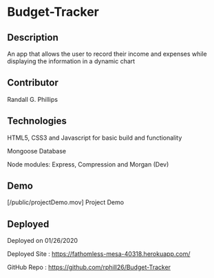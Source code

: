 # Budget-Tracker

## Description
An app that allows the user to record their income and expenses while displaying the information in a dynamic chart

## Contributor
Randall G. Phillips

## Technologies
HTML5, CSS3 and Javascript for basic build and functionality

Mongoose Database

Node modules: Express, Compression and Morgan (Dev)

## Demo
[/public/projectDemo.mov] Project Demo

## Deployed

Deployed on 01/26/2020

Deployed Site : https://fathomless-mesa-40318.herokuapp.com/

GitHub Repo : https://github.com/rphill26/Budget-Tracker



